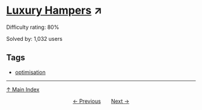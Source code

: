 # [Luxury Hampers](https://projecteuler.net/problem=236) ↗️

Difficulty rating: 80%

Solved by: 1,032 users
## Tags

- [optimisation](../tags/optimisation.md)



---

[↑ Main Index](../README.md)


<div align=center><a href='235.md'>← Previous</a> &nbsp;&nbsp; &nbsp;&nbsp;  <a href='237.md'>Next →</a></div>
